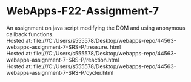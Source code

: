 # WebApps-F22-Assignment-7
An assignment on java script modifying the DOM and using anonymous callback functions.
<br>
Hosted at: file:///C:/Users/s555578/Desktop/webapps-repo/44563-webapps-assignment-7-SRS-P/treasure.
html
<br>
Hosted at: file:///C:/Users/s555578/Desktop/webapps-repo/44563-webapps-assignment-7-SRS-P/reaction.html
<br>
Hosted at: file:///C:/Users/s555578/Desktop/webapps-repo/44563-webapps-assignment-7-SRS-P/cycler.html
